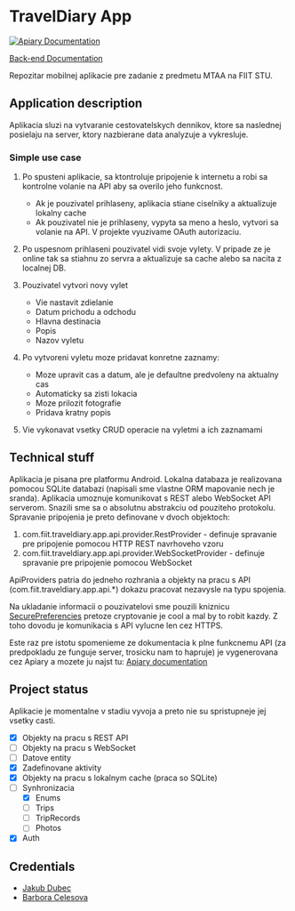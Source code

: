 TravelDiary App
=========

[![Apiary Documentation](https://img.shields.io/badge/Apiary-Documented-blue.svg)](http://docs.traveldiaryapi.apiary.io/)

[Back-end Documentation](https://github.com/MTAA-FIIT/TravelDiary-Api/blob/master/README.md)

Repozitar mobilnej aplikacie pre zadanie z predmetu MTAA na FIIT STU.

## Application description

Aplikacia sluzi na vytvaranie cestovatelskych dennikov, ktore sa naslednej posielaju na server, ktory nazbierane data analyzuje a vykresluje.

### Simple use case

1. Po spusteni aplikacie, sa ktontroluje pripojenie k internetu a robi sa kontrolne volanie na API aby sa overilo jeho funkcnost.
   * Ak je pouzivatel prihlaseny, aplikacia stiane ciselniky a aktualizuje lokalny cache
   * Ak pouzivatel nie je prihlaseny, vypyta sa meno a heslo, vytvori sa volanie na API. V projekte vyuzivame OAuth autorizaciu.

2. Po uspesnom prihlaseni pouzivatel vidi svoje vylety. V pripade ze je online tak sa stiahnu zo servra a aktualizuje sa cache alebo sa nacita z localnej DB.

3. Pouzivatel vytvori novy vylet
   * Vie nastavit zdielanie
   * Datum prichodu a odchodu
   * Hlavna destinacia
   * Popis
   * Nazov vyletu

4. Po vytvoreni vyletu moze pridavat konretne zaznamy:
   * Moze upravit cas a datum, ale je defaultne predvoleny na aktualny cas
   * Automaticky sa zisti lokacia
   * Moze prilozit fotografie
   * Pridava kratny popis

5. Vie vykonavat vsetky CRUD operacie na vyletmi a ich zaznamami

## Technical stuff

Aplikacia je pisana pre platformu Android. Lokalna databaza je realizovana pomocou SQLite databazi (napisali sme vlastne ORM mapovanie nech je sranda). Aplikacia umoznuje komunikovat s REST alebo WebSocket API serverom. Snazili sme sa o absolutnu abstrakciu od pouziteho protokolu. Spravanie pripojenia je preto definovane v dvoch objektoch:

1. com.fiit.traveldiary.app.api.provider.RestProvider - definuje spravanie pre pripojenie pomocou HTTP REST navrhoveho vzoru
2. com.fiit.traveldiary.app.api.provider.WebSocketProvider - definuje spravanie pre pripojenie pomocou WebSocket

ApiProviders patria do jedneho rozhrania a objekty na pracu s API (com.fiit.traveldiary.app.api.*) dokazu pracovat nezavysle na typu spojenia.

Na ukladanie informacii o pouzivatelovi sme pouzili kniznicu [SecurePreferencies](https://github.com/scottyab/secure-preferences) pretoze cryptovanie je cool a mal by to robit kazdy. Z toho dovodu je komunikacia s API vylucne len cez HTTPS.

Este raz pre istotu spomenieme ze dokumentacia k plne funkcnemu API (za predpokladu ze funguje server, trosicku nam to hapruje) je vygenerovana cez Apiary a mozete ju najst tu: [Apiary documentation](http://docs.traveldiaryapi.apiary.io/)

## Project status

Aplikacie je momentalne v stadiu vyvoja a preto nie su spristupneje jej vsetky casti.

 - [X] Objekty na pracu s REST API
 - [ ] Objekty na pracu s WebSocket
 - [ ] Datove entity
 - [X] Zadefinovane aktivity
 - [X] Objekty na pracu s lokalnym cache (praca so SQLite)
 - [ ] Synhronizacia
 	- [X] Enums
 	- [ ] Trips
 	- [ ] TripRecords
 	- [ ] Photos
 - [X] Auth

## Credentials

 - [Jakub Dubec](mailto:xdubec@stuba.sk)
 - [Barbora Celesova](mailto:xcelesova@stuba.sk)
